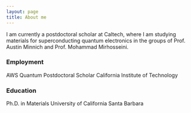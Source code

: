 ```yaml
---
layout: page
title: About me
---
```

I am currently a postdoctoral scholar at Caltech, where I am studying materials for superconducting quantum electronics in the groups of Prof. Austin Minnich and Prof. Mohammad Mirhosseini.

### Employment
AWS Quantum Postdoctoral Scholar
California Institute of Technology

### Education
Ph.D. in Materials
University of California Santa Barbara
